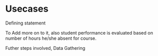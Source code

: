 # Usecases
Defining statement 

To Add more on to it, also student performance is evaluated based on number of hours he/she absent for course. 

Futher steps involved, Data Gathering 
